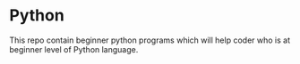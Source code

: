 # Python
This repo contain beginner python programs which will help coder who is at beginner level of Python language.
